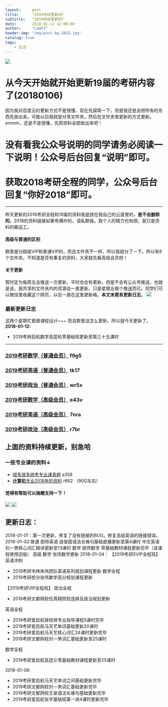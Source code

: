```yaml
---
layout:     post
title:      "2019考研更新05"
subtitle:   "2019考研更新05"
date:       2018-01-12 12:00:00
author:     "LamFZ"
header-img: "img/post-bg-2015.jpg"
catalog: true
tags:
    - 生活
---
```

![](http://ww2.sinaimg.cn/large/0060lm7Tly1fn12veqkifj30xc0ii40n.jpg)
# 从今天开始就开始更新19届的考研内容了(20180106)

因为我对百度云的更新方式不是很懂，现在先探索一下，但是我还是会把所有的东西先放出来。可能以后我就是分享文件夹，然后在文件夹里更新的方式更新。emmm，还是不是很懂，先把资料全部放出来吧！

# 没有看我公众号说明的同学请务必阅读一下说明！公众号后台回复“说明”即可。
# 获取2018考研全程的同学，公众号后台回复“你好2018”即可。
-----

昨天更新的2018考研全程和19届的资料我是放在我自己的云盘里的，**是不会删除的**。2018的资料链接如果有爆炸的，请私聊我。我个人的精力也有限，我只是资料的搬运工。

#### 高级与普通的区别
群里是分超级VIP和普通VIP的，而且文件夹不一样，所以我就分了一下。所以有6个文件夹。不知道是否有重复的资料，大家就先看高级会员吧！
#### 关于更新
暂时定为每周五会推送一次更新，平时也会有更新，但是不会有公众号推送，也就是说，我共享的文件夹内的资源会一直更新，只是星期五做个推送而已。同学们可以微信里收藏这个网页，以后一直在这里更新咯。**本文末尾有更新日志**。
![](http://ww3.sinaimg.cn/large/0060lm7Tly1fn12y3e3gaj31hc0u0qet.jpg)

### 最新更新日志
这两个星期忙着做课程设计~~~ 而且群里没怎么更新，所以就今天更新了。
**2018-01-12:**
* 2019考研启航数学高昆轮零基础班更新至第三十五课时

-----


### [2019考研数学（普通会员）](https://pan.baidu.com/s/1qZauwdm) f9g5
### [2019考研英语（普通会员）](https://pan.baidu.com/s/1nwTpiXj) tk17
### [2019考研政治（普通会员）](https://pan.baidu.com/s/1o90MPF8) wr5x
### [2019考研数学（高级会员）](https://pan.baidu.com/s/1dFRTsVR) e43v
### [2019考研英语（高级会员）](https://pan.baidu.com/s/1ggUNrSv) 7nra
### [2019考研政治（高级会员）](https://pan.baidu.com/s/1oAr9CYA) r7br


## 上面的资料持续更新，别急哈

### 一些专业课的资料↓
* [很多很多统考专业课真题](https://pan.baidu.com/s/1o7EwT30) a358
* [**计算机**专业2018年的资料](https://pan.baidu.com/s/1qYqS7us) r662 （90G左右）



#### 觉得有帮助可以捐赠支持一下！
![](https://timgsa.baidu.com/timg?image&quality=80&size=b9999_10000&sec=1514739195444&di=773936890dfe86fcf8a25b3db2384433&imgtype=0&src=http%3A%2F%2Fi.zeze.com%2Fattachment%2Fforum%2F201603%2F26%2F104839u04ctdk924k8pbdb.jpeg)
![](http://ww4.sinaimg.cn/large/0060lm7Tly1fn0b1zneraj30iz0lj75q.jpg
)

## 更新日志：
2018-01-01：第一次更新，修复了没有链接的BUG。修复高级英语的链接错误。
2018-01-02:普通 厨师英语 连俊霞语法长难句基础直播更新至第4课时 中文英语 刘一男核心词汇精讲更新至13课时 
数学 厨师数学 零基础教材课程更新完毕（该课程使用旧版）
高级
数学 张伟数学更新
2018-01-04：
【2019考研SVIP全程班】
英语冲刺
* 2019考研韦林朱伟团队英语系列规划课程更新
数学全程
* 2019考研抢分张伟数学高分规划课程更新

【2019考研VIP全程班】
政治全程
* 2019考研文都网校任燕翔院校选择及政治规划更新

英语全程
* 2019考研爱启航择校择专业指导课程5课时完毕
* 2019考研爱启航马天艺单词基础更新20课时
* 2019考研爱启航马天艺核心词汇24课时更新完毕
* 2019考研文都网校刘一男词汇基础更新至25课时

数学全程
* 2019考研爱启航高昆仑零基础教材课程更新至25课时

2018-01-06:                
* 2019考研爱启航马天艺单词之间基础更新完毕
* 2019考研文都网校刘一男词汇基础更新完毕
* 2019考研文都网校王泉语法长难句基础更新完毕
* 2019考研爱启航张宇基础班第一讲4课时更新完毕
